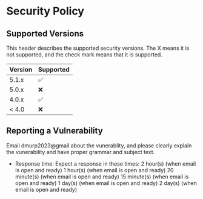 # Security Policy

## Supported Versions

This header describes the supported security versions. The X means it is not supported, and the check mark means that it is supported.

| Version | Supported          |
| ------- | ------------------ |
| 5.1.x   | :white_check_mark: |
| 5.0.x   | :x:                |
| 4.0.x   | :white_check_mark: |
| < 4.0   | :x:                |

## Reporting a Vulnerability

Email dmurp2023@gmail about the vunerablity, and please clearly explain the vunerability and have proper grammar and subject text.
* Response time: Expect a response in these times:
2 hour(s) (when email is open and ready)
1 hour(s) (when email is open and ready)
20 minute(s) (when email is open and ready)
15 minute(s) (when email is open and ready)
1 day(s) (when email is open and ready)
2 day(s) (when email is open and ready)
